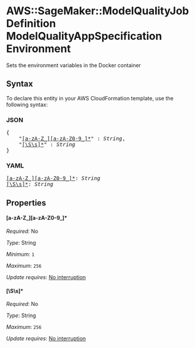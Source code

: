 # AWS::SageMaker::ModelQualityJobDefinition ModelQualityAppSpecification Environment

Sets the environment variables in the Docker container

## Syntax

To declare this entity in your AWS CloudFormation template, use the following syntax:

### JSON

<pre>
{
    "<a href="#[a-za-z_][a-za-z0-9_]*" title="[a-zA-Z_][a-zA-Z0-9_]*">[a-zA-Z_][a-zA-Z0-9_]*</a>" : <i>String</i>,
    "<a href="#[\s\s]*" title="[\S\s]*">[\S\s]*</a>" : <i>String</i>
}
</pre>

### YAML

<pre>
<a href="#[a-za-z_][a-za-z0-9_]*" title="[a-zA-Z_][a-zA-Z0-9_]*">[a-zA-Z_][a-zA-Z0-9_]*</a>: <i>String</i>
<a href="#[\s\s]*" title="[\S\s]*">[\S\s]*</a>: <i>String</i>
</pre>

## Properties

#### \[a-zA-Z_][a-zA-Z0-9_]*

_Required_: No

_Type_: String

_Minimum_: <code>1</code>

_Maximum_: <code>256</code>

_Update requires_: [No interruption](https://docs.aws.amazon.com/AWSCloudFormation/latest/UserGuide/using-cfn-updating-stacks-update-behaviors.html#update-no-interrupt)

#### \[\S\s]*

_Required_: No

_Type_: String

_Maximum_: <code>256</code>

_Update requires_: [No interruption](https://docs.aws.amazon.com/AWSCloudFormation/latest/UserGuide/using-cfn-updating-stacks-update-behaviors.html#update-no-interrupt)

